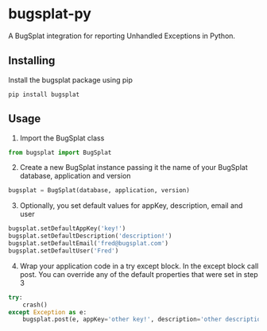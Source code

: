 # bugsplat-py

A BugSplat integration for reporting Unhandled Exceptions in Python.

## Installing
Install the bugsplat package using pip
```shell
pip install bugsplat
```

## Usage
1. Import the BugSplat class
```python
from bugsplat import BugSplat
```
2. Create a new BugSplat instance passing it the name of your BugSplat database, application and version
```python
bugsplat = BugSplat(database, application, version)
```
3. Optionally, you set default values for appKey, description, email and user
```python
bugsplat.setDefaultAppKey('key!')
bugsplat.setDefaultDescription('description!')
bugsplat.setDefaultEmail('fred@bugsplat.com')
bugsplat.setDefaultUser('Fred')
```
4. Wrap your application code in a try except block. In the except block call post. You can override any of the default properties that were set in step 3
```python
try:
    crash()
except Exception as e:
    bugsplat.post(e, appKey='other key!', description='other description!', email='barney@bugsplat.com', user = 'Barney')
```